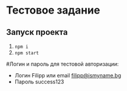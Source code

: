 # Тестовое задание

## Запуск проекта
1. `npm i`
2. `npm start`

#Логин и пароль для тестовой авторизации:
- Логин Filipp или email filipp@ismyname.bg
- Пароль success123
